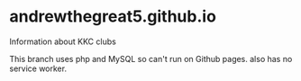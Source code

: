 # andrewthegreat5.github.io
Information about KKC clubs

This branch uses php and MySQL so can't run on Github pages. also has no service worker.
